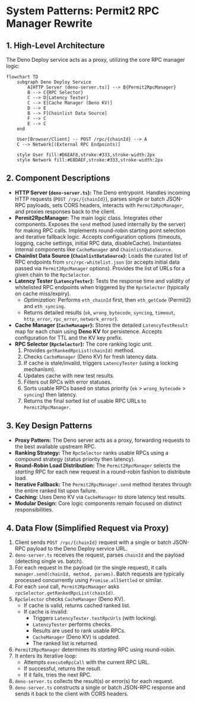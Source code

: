 # System Patterns: Permit2 RPC Manager Rewrite

## 1. High-Level Architecture

The Deno Deploy service acts as a proxy, utilizing the core RPC manager logic:

```mermaid
flowchart TD
    subgraph Deno Deploy Service
        A[HTTP Server (deno-server.ts)] --> B{Permit2RpcManager}
        B --> C{RPC Selector}
        C --> D[Latency Tester]
        C --> E[Cache Manager (Deno KV)]
        D --> E
        B --> F[Chainlist Data Source]
        F --> C
        E --> C
    end

    User[Browser/Client] -- POST /rpc/{chainId} --> A
    C --> Network[(External RPC Endpoints)]

    style User fill:#D6EAF8,stroke:#333,stroke-width:2px
    style Network fill:#E8DAEF,stroke:#333,stroke-width:2px
```

## 2. Component Descriptions

- **HTTP Server (`deno-server.ts`):** The Deno entrypoint. Handles incoming HTTP requests (`POST /rpc/{chainId}`), parses single or batch JSON-RPC payloads, sets CORS headers, interacts with `Permit2RpcManager`, and proxies responses back to the client.
- **Permit2RpcManager:** The main logic class. Integrates other components. Exposes the `send` method (used internally by the server) for making RPC calls. Implements round-robin starting point selection and iterative fallback logic. Accepts configuration options (timeouts, logging, cache settings, initial RPC data, disableCache). Instantiates internal components like `CacheManager` and `ChainlistDataSource`.
- **Chainlist Data Source (`ChainlistDataSource`):** Loads the curated list of RPC endpoints from `src/rpc-whitelist.json` (or accepts initial data passed via `Permit2RpcManager` options). Provides the list of URLs for a given chain to the `RpcSelector`.
- **Latency Tester (`LatencyTester`):** Tests the response time and validity of whitelisted RPC endpoints when triggered by the `RpcSelector` (typically on cache miss/expiry).
    - *Optimization:* Performs `eth_chainId` first, then `eth_getCode` (Permit2) and `eth_syncing`.
    - Returns detailed results (`ok`, `wrong_bytecode`, `syncing`, `timeout`, `http_error`, `rpc_error`, `network_error`).
- **Cache Manager (`CacheManager`):** Stores the detailed `LatencyTestResult` map for each chain using **Deno KV** for persistence. Accepts configuration for TTL and the KV key prefix.
- **RPC Selector (`RpcSelector`):** The core ranking logic unit.
  1.  Provides `getRankedRpcList(chainId)` method.
  2.  Checks `CacheManager` (Deno KV) for fresh latency data.
  3.  If cache is stale/invalid, triggers `LatencyTester` (using a locking mechanism).
  4.  Updates cache with new test results.
  5.  Filters out RPCs with error statuses.
  6.  Sorts usable RPCs based on status priority (`ok` > `wrong_bytecode` > `syncing`) then latency.
  7.  Returns the final sorted list of usable RPC URLs to `Permit2RpcManager`.

## 3. Key Design Patterns

- **Proxy Pattern:** The Deno server acts as a proxy, forwarding requests to the best available upstream RPC.
- **Ranking Strategy:** The `RpcSelector` ranks usable RPCs using a compound strategy (status priority then latency).
- **Round-Robin Load Distribution:** The `Permit2RpcManager` selects the *starting* RPC for each new request in a round-robin fashion to distribute load.
- **Iterative Fallback:** The `Permit2RpcManager.send` method iterates through the entire ranked list upon failure.
- **Caching:** Uses Deno KV via `CacheManager` to store latency test results.
- **Modular Design:** Core logic components remain focused on distinct responsibilities.

## 4. Data Flow (Simplified Request via Proxy)

1.  Client sends `POST /rpc/{chainId}` request with a single or batch JSON-RPC payload to the Deno Deploy service URL.
2.  `deno-server.ts` receives the request, parses `chainId` and the payload (detecting single vs. batch).
3.  For each request in the payload (or the single request), it calls `manager.send(chainId, method, params)`. Batch requests are typically processed concurrently using `Promise.allSettled` or similar.
4.  For each `send` call, `Permit2RpcManager` asks `rpcSelector.getRankedRpcList(chainId)`.
5.  `RpcSelector` checks `CacheManager` (Deno KV).
    - If cache is valid, returns cached ranked list.
    - If cache is invalid:
        - Triggers `LatencyTester.testRpcUrls` (with locking).
        - `LatencyTester` performs checks.
        - Results are used to rank usable RPCs.
        - `CacheManager` (Deno KV) is updated.
        - The ranked list is returned.
6.  `Permit2RpcManager` determines its *starting* RPC using round-robin.
7.  It enters its iterative loop:
    - Attempts `executeRpcCall` with the current RPC URL.
    - If successful, returns the result.
    - If it fails, tries the next RPC.
8.  `deno-server.ts` collects the result(s) or error(s) for each request.
9.  `deno-server.ts` constructs a single or batch JSON-RPC response and sends it back to the client with CORS headers.

